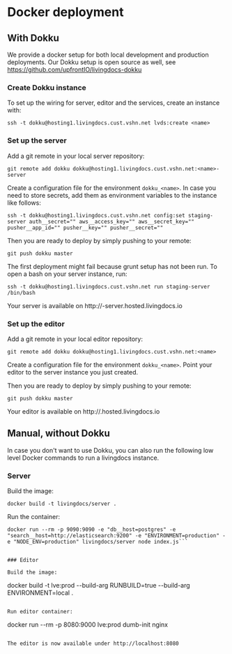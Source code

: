 # Docker deployment

## With Dokku

We provide a docker setup for both local development and production deployments. Our Dokku setup is open source as well, see https://github.com/upfrontIO/livingdocs-dokku

### Create Dokku instance

To set up the wiring for server, editor and the services, create an instance with:

```
ssh -t dokku@hosting1.livingdocs.cust.vshn.net lvds:create <name>
```

### Set up the server

Add a git remote in your local server repository:

```
git remote add dokku dokku@hosting1.livingdocs.cust.vshn.net:<name>-server
```

Create a configuration file for the environment `dokku_<name>`. In case you need to store secrets, add them as environment variables to the instance like follows:

```
ssh -t dokku@hosting1.livingdocs.cust.vshn.net config:set staging-server auth__secret="" aws__access_key="" aws__secret_key="" pusher__app_id="" pusher__key="" pusher__secret=""
```

Then you are ready to deploy by simply pushing to your remote:

```
git push dokku master
```

The first deployment might fail because grunt setup has not been run. To open a bash on your server instance, run:

```
ssh -t dokku@hosting1.livingdocs.cust.vshn.net run staging-server /bin/bash
```

Your server is available on http://<name>-server.hosted.livingdocs.io


### Set up the editor

Add a git remote in your local editor repository:

```
git remote add dokku dokku@hosting1.livingdocs.cust.vshn.net:<name>
```

Create a configuration file for the environment `dokku_<name>`. Point your editor to the server instance you just created.

Then you are ready to deploy by simply pushing to your remote:

```
git push dokku master
```

Your editor is available on http://<name>.hosted.livingdocs.io


## Manual, without Dokku

In case you don't want to use Dokku, you can also run the following low level Docker commands to run a livingdocs instance.

### Server

Build the image:
```
docker build -t livingdocs/server .
```

Run the container:
```
docker run --rm -p 9090:9090 -e "db__host=postgres" -e "search__host=http://elasticsearch:9200" -e "ENVIRONMENT=production" -e "NODE_ENV=production" livingdocs/server node index.js```


### Editor

Build the image:
```
docker build -t lve:prod --build-arg RUNBUILD=true --build-arg ENVIRONMENT=local .
```

Run editor container:
```
docker run --rm -p 8080:9000 lve:prod dumb-init nginx
```

The editor is now available under http://localhost:8080
